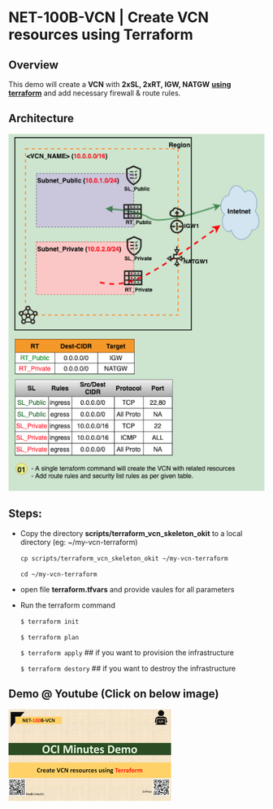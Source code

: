 # NET-100B-VCN | Create VCN resources using Terraform



## Overview

This demo will create a **VCN** with **2xSL, 2xRT, IGW, NATGW** **<u>using terraform</u>** and add necessary firewall & route rules.

## Architecture

![NET-100B-VCN_arch_800x800](img/NET-100B-VCN_arch_800x800.png)

## Steps:

- Copy the directory **scripts/terraform_vcn_skeleton_okit** to a local directory (eg: ~/my-vcn-terraform)

  `cp scripts/terraform_vcn_skeleton_okit ~/my-vcn-terraform`

  `cd ~/my-vcn-terraform`

- open file **terraform.tfvars** and provide vaules for all parameters

- Run the terraform command

  `$ terraform init`

  `$ terraform plan`

  `$ terraform apply`    ## if you want to provision the infrastructure

  `$ terraform destory`   ## if you want to destroy the infrastructure

## Demo @ Youtube (Click on below image)
[![NET-100B-VCN](img/thumbnail_320x320.png)](https://youtu.be/TUvFwSRR1Hk "Click to watch on YouTube")



